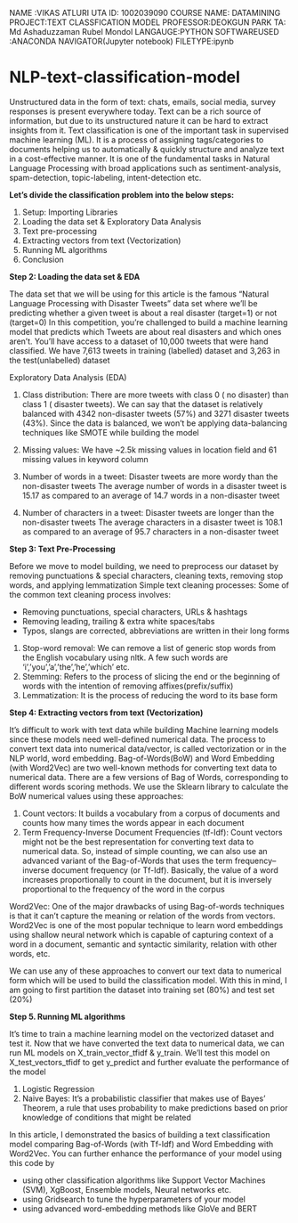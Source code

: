 



NAME :VIKAS ATLURI
UTA ID: 1002039090
COURSE NAME: DATAMINING
PROJECT:TEXT CLASSFICATION MODEL
PROFESSOR:DEOKGUN PARK
TA: Md Ashaduzzaman Rubel Mondol
LANGAUGE:PYTHON
SOFTWAREUSED :ANACONDA NAVIGATOR(Jupyter notebook)
FILETYPE:ipynb




# NLP-text-classification-model


Unstructured data in the form of text: chats, emails, social media, survey responses is present everywhere today. Text can be a rich source of information, but due to its unstructured nature it can be hard to extract insights from it.
Text classification is one of the important task in supervised machine learning (ML). It is a process of assigning tags/categories to documents helping us to automatically & quickly structure and analyze text in a cost-effective manner. It is one of the fundamental tasks in Natural Language Processing with broad applications such as sentiment-analysis, spam-detection, topic-labeling, intent-detection etc.

**Let’s divide the classification problem into the below steps:**

1. Setup: Importing Libraries
2. Loading the data set & Exploratory Data Analysis
3. Text pre-processing
4. Extracting vectors from text (Vectorization)
5. Running ML algorithms
6. Conclusion



**Step 2: Loading the data set & EDA**

The data set that we will be using for this article is the famous “Natural Language Processing with Disaster Tweets” data set where we’ll be predicting whether a given tweet is about a real disaster (target=1) or not (target=0)
In this competition, you’re challenged to build a machine learning model that predicts which Tweets are about real disasters and which ones aren’t. You’ll have access to a dataset of 10,000 tweets that were hand classified.
We have 7,613 tweets in training (labelled) dataset and 3,263 in the test(unlabelled) dataset

Exploratory Data Analysis (EDA)
1. Class distribution: There are more tweets with class 0 ( no disaster) than class 1 ( disaster tweets). We can say that the dataset is relatively balanced with 4342 non-disaster tweets (57%) and 3271 disaster tweets (43%). Since the data is balanced, we won’t be applying data-balancing techniques like SMOTE while building the model

2. Missing values: We have ~2.5k missing values in location field and 61 missing values in keyword column

3. Number of words in a tweet: Disaster tweets are more wordy than the non-disaster tweets
The average number of words in a disaster tweet is 15.17 as compared to an average of 14.7 words in a non-disaster tweet

4. Number of characters in a tweet: Disaster tweets are longer than the non-disaster tweets
The average characters in a disaster tweet is 108.1 as compared to an average of 95.7 characters in a non-disaster tweet

**Step 3: Text Pre-Processing**

Before we move to model building, we need to preprocess our dataset by removing punctuations & special characters, cleaning texts, removing stop words, and applying lemmatization
Simple text cleaning processes: Some of the common text cleaning process involves:
- Removing punctuations, special characters, URLs & hashtags
- Removing leading, trailing & extra white spaces/tabs
- Typos, slangs are corrected, abbreviations are written in their long forms

1. Stop-word removal: We can remove a list of generic stop words from the English vocabulary using nltk. A few such words are ‘i’,’you’,’a’,’the’,’he’,’which’ etc.
2. Stemming: Refers to the process of slicing the end or the beginning of words with the intention of removing affixes(prefix/suffix)
3. Lemmatization: It is the process of reducing the word to its base form


**Step 4: Extracting vectors from text (Vectorization)**

It’s difficult to work with text data while building Machine learning models since these models need well-defined numerical data. The process to convert text data into numerical data/vector, is called vectorization or in the NLP world, word embedding. Bag-of-Words(BoW) and Word Embedding (with Word2Vec) are two well-known methods for converting text data to numerical data.
There are a few versions of Bag of Words, corresponding to different words scoring methods. We use the Sklearn library to calculate the BoW numerical values using these approaches:
1. Count vectors: It builds a vocabulary from a corpus of documents and counts how many times the words appear in each document
2. Term Frequency-Inverse Document Frequencies (tf-Idf): Count vectors might not be the best representation for converting text data to numerical data. So, instead of simple counting, we can also use an advanced variant of the Bag-of-Words that uses the term frequency–inverse document frequency (or Tf-Idf). Basically, the value of a word increases proportionally to count in the document, but it is inversely proportional to the frequency of the word in the corpus

Word2Vec: One of the major drawbacks of using Bag-of-words techniques is that it can’t capture the meaning or relation of the words from vectors. Word2Vec is one of the most popular technique to learn word embeddings using shallow neural network which is capable of capturing context of a word in a document, semantic and syntactic similarity, relation with other words, etc.

We can use any of these approaches to convert our text data to numerical form which will be used to build the classification model. With this in mind, I am going to first partition the dataset into training set (80%) and test set (20%)

**Step 5. Running ML algorithms**

It’s time to train a machine learning model on the vectorized dataset and test it. Now that we have converted the text data to numerical data, we can run ML models on X_train_vector_tfidf & y_train. We’ll test this model on X_test_vectors_tfidf to get y_predict and further evaluate the performance of the model
1. Logistic Regression
2. Naive Bayes: It’s a probabilistic classifier that makes use of Bayes’ Theorem, a rule that uses probability to make predictions based on prior knowledge of conditions that might be related

In this article, I demonstrated the basics of building a text classification model comparing Bag-of-Words (with Tf-Idf) and Word Embedding with Word2Vec. You can further enhance the performance of your model using this code by
- using other classification algorithms like Support Vector Machines (SVM), XgBoost, Ensemble models, Neural networks etc.
- using Gridsearch to tune the hyperparameters of your model
- using advanced word-embedding methods like GloVe and BERT
